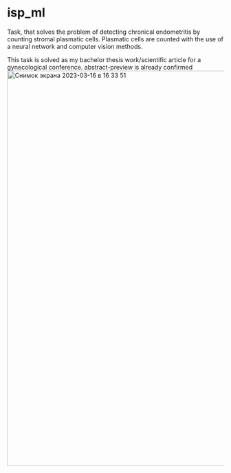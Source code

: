 # isp_ml
Task, that solves the problem of detecting chronical endometritis by counting stromal plasmatic cells.
Plasmatic cells are counted with the use of a neural network and computer vision methods.

This task is solved as my bachelor thesis work/scientific article for a gynecological conference. abstract-preview is already confirmed 
<img width="917" alt="Снимок экрана 2023-03-16 в 16 33 51" src="https://user-images.githubusercontent.com/48695454/225633592-3427f9d0-ab1a-499b-9d01-1982b47397a5.png">

